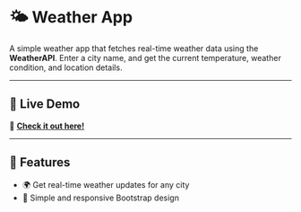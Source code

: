 # 🌤️ Weather App

A simple weather app that fetches real-time weather data using the **WeatherAPI**. Enter a city name, and get the current temperature, weather condition, and location details.

---

## 🚀 Live Demo
🔗 **[Check it out here!](https://chathurisandeepanialwis.github.io/weather-app/)**  

---

## 📌 Features
- 🌍 Get real-time weather updates for any city
- 🎨 Simple and responsive Bootstrap design
